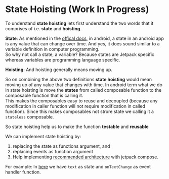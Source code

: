 # State Hoisting (Work In Progress)
To understand **state hoisting** lets first understand the two words that it comprises of i.e. **state** and **hoisting**.

**State**: As mentioned in the [offical docs](https://developer.android.com/jetpack/compose/state), in android, a state in an android app is any value that can change over time. And yes, it does sound similar to a variable definition in computer programming.\
So why not call a state, a variable? Because states are Jetpack specific whereas variables are programming language specific.

**Hoisting**: And hoisting generally means moving up.

So on combining the above two definitions **state hoisting** would mean moving up of any value that changes with time. In android term what we do in state hoisting is move the **states** from called composable function to the composable function that is calling it.\
This makes the composables easy to reuse and decoupled (because any modification in caller function will not require modification in called function). Since this makes composables not strore state we calling it a `stateless` composable.

So state hoisting help us to make the function **testable** and **reusable**


We can implement state hoisting by:
1. replacing the state as functions argument, and
2. replacing events as function argument
3. Help implementing [recommended architecture](https://developer.android.com/topic/architecture#recommended-app-arch) with jetpack compose.

For example: In [here](https://github.com/litoco/SmallProjects/blob/f1261663f27c65682a7217f553d63446f7e3d9ab/SolutionTestingApp/app/src/main/java/com/example/solutiontestingapp/MainActivity.kt#L42) we have `text` as state and `onTextChange` as event handler function.


